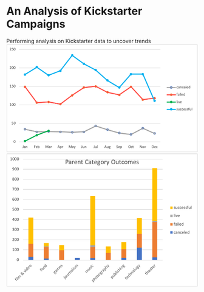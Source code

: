 # An Analysis of Kickstarter Campaigns
Performing analysis on Kickstarter data to uncover trends
![image_name](Line%20Chart%20of%20Outcomes%20by%20Month.png)
![image_name](Parent%20Category%20Outcomes%20Graph.png)
